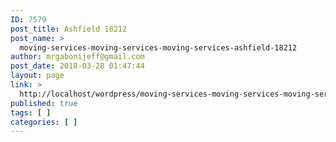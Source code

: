 ```yaml
---
ID: 7579
post_title: Ashfield 18212
post_name: >
  moving-services-moving-services-moving-services-ashfield-18212
author: mrgabonijeff@gmail.com
post_date: 2018-03-28 01:47:44
layout: page
link: >
  http://localhost/wordpress/moving-services-moving-services-moving-services-ashfield-18212/
published: true
tags: [ ]
categories: [ ]
---
```

